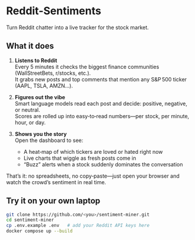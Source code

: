 # Reddit-Sentiments

Turn Reddit chatter into a live tracker for the stock market.

## What it does 

1. **Listens to Reddit**  
   Every 5 minutes it checks the biggest finance communities (WallStreetBets, r/stocks, etc.).  
   It grabs new posts and top comments that mention any S&P 500 ticker (AAPL, TSLA, AMZN…).

2. **Figures out the vibe**  
   Smart language models read each post and decide: positive, negative, or neutral.  
   Scores are rolled up into easy‑to‑read numbers—per stock, per minute, hour, or day.

3. **Shows you the story**  
   Open the dashboard to see:  
   * A heat‑map of which tickers are loved or hated right now  
   * Live charts that wiggle as fresh posts come in  
   * “Buzz” alerts when a stock suddenly dominates the conversation

That’s it: no spreadsheets, no copy‑paste—just open your browser and watch the crowd’s sentiment in real time.

## Try it on your own laptop

```bash
git clone https://github.com/<you>/sentiment-miner.git
cd sentiment-miner
cp .env.example .env   # add your Reddit API keys here
docker compose up --build
